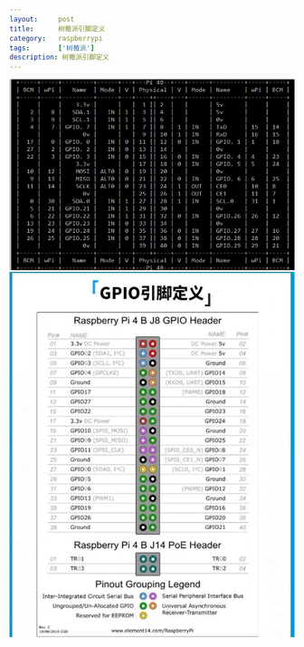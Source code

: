 ```yaml
---
layout:     post
title:      树莓派引脚定义
category:   raspberrypi
tags:       ['树莓派']
description: 树莓派引脚定义
---
```


<img src="./images/树莓派/树莓派引脚.png" />
<img src="./images/树莓派/树莓派引脚-2.png" />
